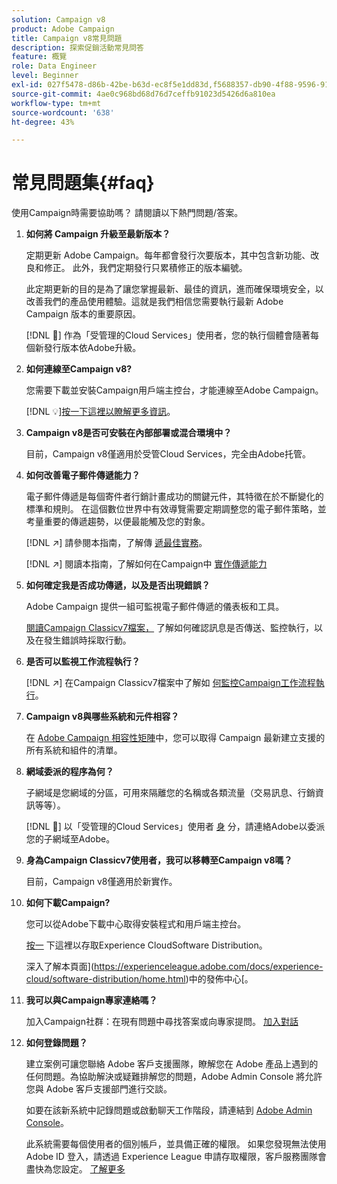 ```yaml
---
solution: Campaign v8
product: Adobe Campaign
title: Campaign v8常見問題
description: 探索促銷活動常見問答
feature: 概覽
role: Data Engineer
level: Beginner
exl-id: 027f5478-d86b-42be-b63d-ec8f5e1dd83d,f5688357-db90-4f88-9596-91e9d0a20d75
source-git-commit: 4ae0c968bd68d76d7ceffb91023d5426d6a810ea
workflow-type: tm+mt
source-wordcount: '638'
ht-degree: 43%

---
```


# 常見問題集{#faq}

使用Campaign時需要協助嗎？ 請閱讀以下熱門問題/答案。

1. **如何將 Campaign 升級至最新版本？**

   定期更新 Adobe Campaign。每年都會發行次要版本，其中包含新功能、改良和修正。 此外，我們定期發行只累積修正的版本編號。

   此定期更新的目的是為了讓您掌握最新、最佳的資訊，進而確保環境安全，以改善我們的產品使用體驗。這就是我們相信您需要執行最新 Adobe Campaign 版本的重要原因。

   [!DNL :speech_balloon:] 作為「受管理的Cloud Services」使用者，您的執行個體會隨著每個新發行版本依Adobe升級。

1. **如何連線至Campaign v8?**

   您需要下載並安裝Campaign用戶端主控台，才能連線至Adobe Campaign。

   [!DNL :bulb:][按一下這裡以瞭解更多資訊](connect.md)。

1. **Campaign v8是否可安裝在內部部署或混合環境中？**

   目前，Campaign v8僅適用於受管Cloud Services，完全由Adobe托管。

1. **如何改善電子郵件傳遞能力？**

   電子郵件傳遞是每個寄件者行銷計畫成功的關鍵元件，其特徵在於不斷變化的標準和規則。 在這個數位世界中有效導覽需要定期調整您的電子郵件策略，並考量重要的傳遞趨勢，以便最能觸及您的對象。

   [!DNL :arrow_upper_right:] 請參閱本指南，了解傳 [遞最佳實務](https://experienceleague.adobe.com/docs/deliverability-learn/deliverability-best-practice-guide/introduction.html?lang=zh-Hant)。

   [!DNL :arrow_upper_right:] 閱讀本指南，了解如何在Campaign中 [實作傳遞能力](https://experienceleague.adobe.com/docs/deliverability-learn/deliverability-best-practice-guide/additional-resources/general-resources.html)

1. **如何確定我是否成功傳遞，以及是否出現錯誤？**

   Adobe Campaign 提供一組可監視電子郵件傳遞的儀表板和工具。

   [閱讀Campaign Classicv7檔案，](https://experienceleague.adobe.com/docs/campaign-classic/using/sending-messages/monitoring-deliveries/about-delivery-monitoring.html) 了解如何確認訊息是否傳送、監控執行，以及在發生錯誤時採取行動。

1. **是否可以監視工作流程執行？**

   [!DNL :arrow_upper_right:] 在Campaign Classicv7檔案中了解如 [何監控Campaign工作流程執行](https://experienceleague.adobe.com/docs/campaign-classic/using/automating-with-workflows/executing-a-workflow/starting-a-workflow.html)。

1. **Campaign v8與哪些系統和元件相容？**

   在 [Adobe Campaign 相容性矩陣](compatibility-matrix.md)中，您可以取得 Campaign 最新建立支援的所有系統和組件的清單。

1. **網域委派的程序為何？**

   子網域是您網域的分區，可用來隔離您的名稱或各類流量（交易訊息、行銷資訊等等）。

   [!DNL :speech_balloon:] 以「受管理的Cloud Services」使用者 [身](../start/campaign-faq.md#support) 分，請連絡Adobe以委派您的子網域至Adobe。

1. **身為Campaign Classicv7使用者，我可以移轉至Campaign v8嗎？**

   目前，Campaign v8僅適用於新實作。

1. **如何下載Campaign?**

   您可以從Adobe下載中心取得安裝程式和用戶端主控台。

   [按一](https://experience.adobe.com/#/downloads/content/software-distributicampaign.html) 下這裡以存取Experience CloudSoftware Distribution。

   深入了解本頁面](https://experienceleague.adobe.com/docs/experience-cloud/software-distribution/home.html)中的發佈中心[。

1. **我可以與Campaign專家連絡嗎？**

   加入Campaign社群：在現有問題中尋找答案或向專家提問。 [加入對話](https://experienceleaguecommunities.adobe.com/?profile.language=en)


1. **如何登錄問題？**

   建立案例可讓您聯絡 Adobe 客戶支援團隊，瞭解您在 Adobe 產品上遇到的任何問題。為協助解決或疑難排解您的問題，Adobe Admin Console 將允許您與 Adobe 客戶支援部門進行交談。

   如要在該新系統中記錄問題或啟動聊天工作階段，請連結到 [Adobe Admin Console](https://adminConsole.adobe.com/overview)。

   此系統需要每個使用者的個別帳戶，並具備正確的權限。 如果您發現無法使用 Adobe ID 登入，請透過 Experience League 申請存取權限，客戶服務團隊會盡快為您設定。 [了解更多](https://helpx.adobe.com/tw/enterprise/admin-guide.html/enterprise/using/support-for-experience-cloud.ug.html)
